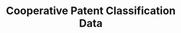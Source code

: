 ---
layout: default
bigquery: https://console.cloud.google.com/bigquery?p=patents-public-data&d=cpc&page=dataset
citation: '“Cooperative Patent Classification” by the EPO and USPTO, for public use. '
contributors: EPO, USPTO
cost: None
description: Cooperative Patent Classification Data contains the scheme and definitions
  of the Cooperative Patent Classification system for classifying patent documents.
  The CPC is the result of a partnership between the EPO and the USPTO in their joint
  effort to develop a common, internationally compatible classification system for
  technical documents, in particular patent publications, which will be used by both
  offices in the patent granting process
documentation: https://www.cooperativepatentclassification.org/cpcSchemeAndDefinitions
last_edit: 04/12/2022, 23:59:57
location: https://www.cooperativepatentclassification.org/index
maintained_by: USPTO, EPO
schema_fields:
- parents
- title_part
- status
- limiting_references
- informativeReferences
- additional_only
- childGroups
- notAllocatable
- title_full
- application_references
- sizeCache
- definition
- ipcConcordant
- applicationReferences
- titlePart
- limitingReferences
- titleFull
- breakdown_code
- synonyms
- dateRevised
- informative_references
- symbol
- child_groups
- not_allocatable
- ipc_concordant
- date_revised
- glossary
- residual_references
- children
- breakdownCode
- residualReferences
- level
shortname: cooperative_patent_classification
tags:
- patents
- science
title: Cooperative Patent Classification Data
uuid: 984374a7-16e9-4b35-9445-458daceb01bf
---